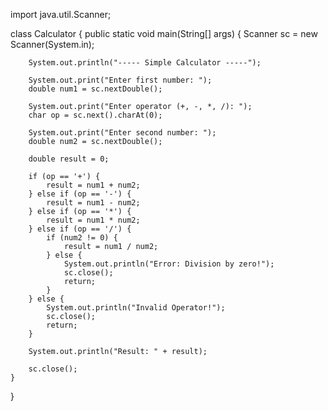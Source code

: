 import java.util.Scanner;

class Calculator {
    public static void main(String[] args) {
        Scanner sc = new Scanner(System.in);

        System.out.println("----- Simple Calculator -----");

        System.out.print("Enter first number: ");
        double num1 = sc.nextDouble();

        System.out.print("Enter operator (+, -, *, /): ");
        char op = sc.next().charAt(0);

        System.out.print("Enter second number: ");
        double num2 = sc.nextDouble();

        double result = 0;

        if (op == '+') {
            result = num1 + num2;
        } else if (op == '-') {
            result = num1 - num2;
        } else if (op == '*') {
            result = num1 * num2;
        } else if (op == '/') {
            if (num2 != 0) {
                result = num1 / num2;
            } else {
                System.out.println("Error: Division by zero!");
                sc.close();
                return;
            }
        } else {
            System.out.println("Invalid Operator!");
            sc.close();
            return;
        }

        System.out.println("Result: " + result);

        sc.close();
    }
}
